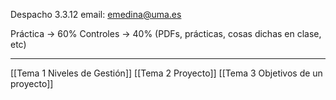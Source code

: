 Despacho 3.3.12
email: emedina@uma.es

Práctica -> 60%
Controles -> 40% (PDFs, prácticas, cosas dichas en clase, etc)

---

[[Tema 1 Niveles de Gestión]]
[[Tema 2 Proyecto]]
[[Tema 3 Objetivos de  un proyecto]]
